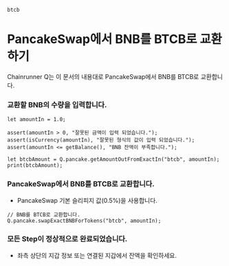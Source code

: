 ```meta-Currency
btcb
```

# PancakeSwap에서 BNB를 BTCB로 교환하기

Chainrunner Q는 이 문서의 내용대로 PancakeSwap에서 BNB를 BTCB로 교환합니다.

### 교환할 BNB의 수량을 입력합니다.

```input-Dynamic BNB
let amountIn = 1.0;
```

```input-Verify
assert(amountIn > 0, "잘못된 금액이 입력 되었습니다.");
assert(isCurrency(amountIn), "잘못된 형식의 값이 입력 되었습니다.");
assert(amountIn <= getBalance(), "BNB 잔액이 부족합니다.");
```

```output-Dynamic BTCB
let btcbAmount = Q.pancake.getAmountOutFromExactIn("btcb", amountIn);
print(btcbAmount);
```

### PancakeSwap에서 BNB를 BTCB로 교환합니다.

- PancakeSwap 기본 슬리피지 값(0.5%)을 사용합니다.

```taster
// BNB를 BTCB로 교환합니다.
Q.pancake.swapExactBNBForTokens("btcb", amountIn);
```

### 모든 Step이 정상적으로 완료되었습니다.

- 좌측 상단의 지갑 정보 또는 연결된 지갑에서 잔액을 확인하세요.
